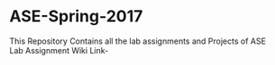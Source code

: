 # ASE-Spring-2017

This Repository Contains all the lab assignments and Projects of ASE<br>
Lab Assignment Wiki Link-

